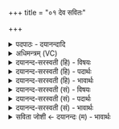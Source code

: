 +++
title = "०१ देव सवितः"

+++
<details><summary>पदपाठः - दयानन्दादि</summary>

देव॑। स॒वि॒त॒रिति॑ सवितः। प्र। सु॒व॒। य॒ज्ञम्। प्र। सु॒व॒। य॒ज्ञप॑तिमिति॑ य॒ज्ञऽप॑तिम्। भगा॑य। दि॒व्यः। ग॒न्ध॒र्वः। के॒त॒पूरिति॑ केत॒ऽपूः। केत॑म्। नः॒। पु॒ना॒तु॒। वा॒चः। पतिः॑। वाच॑म्। नः॒। स्व॒द॒तु॒। १।
</details>

<details><summary>अधिमन्त्रम् (VC)</summary>

- सविता देवता
- नारायण ऋषिः
- त्रिष्टुप्
- धैवतः
</details>

<details><summary>दयानन्द-सरस्वती (हि) - विषयः</summary>

अब तीसवें अध्याय का आरम्भ है, उसके प्रथम मन्त्र में ईश्वर से क्या प्रार्थना करनी चाहिए, इस विषय को कहा है ॥
</details>

<details><summary>दयानन्द-सरस्वती (हि) - पदार्थः</summary>

पदार्थान्वयभाषाः -  हे (देव) दिव्यस्वरूप (सवितः) समस्त ऐश्वर्य से युक्त और जगत् को उत्पन्न करने हारे जगदीश्वर ! जो आप (दिव्यः) शुद्ध स्वरूप में हुआ (गन्धर्वः) पृथिवी को धारण करनेहारा (केतपूः) विज्ञान को पवित्र करनेवाला राजा (नः) हमारी (केतम्) बुद्धि को (पुनातु) पवित्र करे और जो (वाचः) वाणी का (पतिः) रक्षक (नः) हमारी (वाचम्) वाणी को (स्वदतु) मीठी चिकनी कोमल प्रिय करे, उस (यज्ञपतिम्) राज्य के रक्षक राजा को (भगाय) ऐश्वर्ययुक्त धन के लिए (प्र, सुव) उत्पन्न कीजिए और (यज्ञम्) राजधर्मरूप यज्ञ को भी (प्र, सुव) सिद्ध कीजिए ॥१ ॥
</details>

<details><summary>दयानन्द-सरस्वती (हि) - भावार्थः</summary>

भावार्थभाषाः -  जो विद्या की शिक्षा को बढ़ानेवाला, शुद्ध-गुण-कर्म-स्वभावयुक्त, राज्य की रक्षा करने को यथायोग्य ऐश्वर्य को बढ़ाने हारा, धर्मात्माओं का रक्षक, परमेश्वर का उपासक और समस्त शुभ गुणों से युक्त हो, वही राजा होने के योग्य होता है ॥१ ॥
</details>

<details><summary>दयानन्द-सरस्वती (सं) - विषयः</summary>

तत्रादावीश्वरात् किं प्रार्थनीयमित्याह ॥
</details>

<details><summary>दयानन्द-सरस्वती (सं) - पदार्थः</summary>

पदार्थान्वयभाषाः -  हे देव सवितर्जगदीश्वर ! त्वं यो दिव्यो गन्धर्वः केतपू राजा नः केतं पुनातु यो वाचस्पतिर्नो वाचं स्वदतु, तं यज्ञपतिं भगाय प्रसुव यज्ञञ्च प्रसुव ॥१ ॥
</details>

<details><summary>दयानन्द-सरस्वती (सं) - भावार्थः</summary>

भावार्थभाषाः -  यो विद्याशिक्षावर्द्धकः शुद्धगुणकर्मस्वभावो राज्यं पातुं यथायोग्यैश्वर्यवर्द्धको धार्मिकाणां पालकः परमेश्वरोपासकः सकलशुभगुणाढ्यो भवेत्, स एव राजा भवितुं योग्यो भवति ॥१ ॥
</details>

<details><summary>सविता जोशी ← दयानन्दः (म) - भावार्थः</summary>

भावार्थभाषाः -  विद्या व शिक्षण यांची वृद्धी करणारा, चांगले गुण, कर्म, स्वभाव असलेला, राज्याच्या रक्षणासाठी ऐश्वर्य वाढविणारा, धर्मात्मा लोकांचे रक्षण करणारा, परमेश्वराचा उपासक व संपूर्ण गुणांनी युक्त असलेला असा माणूस राजा होण्यायोग्य असतो.
</details>